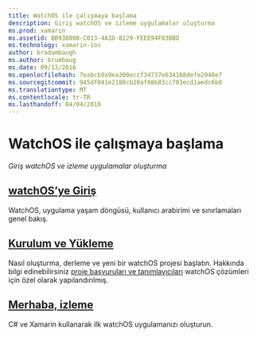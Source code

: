 ```yaml
---
title: WatchOS ile çalışmaya başlama
description: Giriş watchOS ve izleme uygulamalar oluşturma
ms.prod: xamarin
ms.assetid: BB938008-C013-4A1D-8229-FEEE94F83BBD
ms.technology: xamarin-ios
author: bradumbaugh
ms.author: brumbaug
ms.date: 09/13/2016
ms.openlocfilehash: 7eabcb9a9ea300eccf34737e634168defe2948e7
ms.sourcegitcommit: 945df041e2180cb20af08b83cc703ecd1aedc6b0
ms.translationtype: MT
ms.contentlocale: tr-TR
ms.lasthandoff: 04/04/2018
---
```

# <a name="getting-started-with-watchos"></a>WatchOS ile çalışmaya başlama

_Giriş watchOS ve izleme uygulamalar oluşturma_

## <a name="introduction-to-watchosioswatchosget-startedintro-to-watchosmd"></a>[watchOS’ye Giriş](~/ios/watchos/get-started/intro-to-watchos.md)

WatchOS, uygulama yaşam döngüsü, kullanıcı arabirimi ve sınırlamaları genel bakış.

## <a name="setup--installationioswatchosget-startedinstallationmd"></a>[Kurulum ve Yükleme](~/ios/watchos/get-started/installation.md)

Nasıl oluşturma, derleme ve yeni bir watchOS projesi başlatın.
Hakkında bilgi edinebilirsiniz [proje başvuruları ve tanımlayıcıları](~/ios/watchos/get-started/project-references.md) watchOS çözümleri için özel olarak yapılandırılmış.

## <a name="hello-watchioswatchosget-startedhello-watchmd"></a>[Merhaba, izleme](~/ios/watchos/get-started/hello-watch.md)

C# ve Xamarin kullanarak ilk watchOS uygulamanızı oluşturun.

